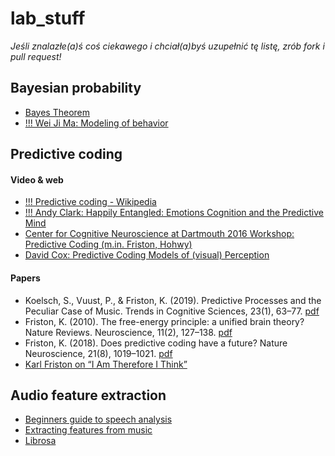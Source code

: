 # lab_stuff

*Jeśli znalazłe(a)ś coś ciekawego i chciał(a)byś uzupełnić tę listę, zrób fork i pull request!*

## Bayesian probability

- [Bayes Theorem](https://www.youtube.com/watch?v=XQoLVl31ZfQ)
- [!!! Wei Ji Ma: Modeling of behavior](https://www.youtube.com/watch?v=H1vp10PVKcw)

## Predictive coding

#### Video & web

- [!!! Predictive coding - Wikipedia](https://en.wikipedia.org/wiki/Predictive_coding)
- [!!! Andy Clark: Happily Entangled: Emotions Cognition and the Predictive Mind](https://www.youtube.com/watch?v=OS3RM3F8YmE)
- [Center for Cognitive Neuroscience at Dartmouth 2016 Workshop: Predictive Coding (m.in. Friston, Hohwy)](https://www.youtube.com/watch?v=8oyy5jmz8Ws&list=PLPDZ9rcIfxyMZacItqYr58NLzvtRPZcRQ)
- [David Cox: Predictive Coding Models of (visual) Perception](https://www.youtube.com/watch?v=P0yVuoATjzs)


#### Papers

- Koelsch, S., Vuust, P., & Friston, K. (2019). Predictive Processes and the Peculiar Case of Music. Trends in Cognitive Sciences, 23(1), 63–77. [pdf](http://stefan-koelsch.de/papers/koelsch_vuust_friston_2018_predictive_processes_and_the_peculiar_case_of_music_trends_in_cognitive_sciences.pdf)
- Friston, K. (2010). The free-energy principle: a unified brain theory? Nature Reviews. Neuroscience, 11(2), 127–138. [pdf](https://www.uab.edu/medicine/cinl/images/KFriston_FreeEnergy_BrainTheory.pdf)
- Friston, K. (2018). Does predictive coding have a future? Nature Neuroscience, 21(8), 1019–1021. [pdf](https://discovery.ucl.ac.uk/id/eprint/10056744/1/Friston_News%20and%20views.pdf)
- [Karl Friston on “I Am Therefore I Think”](https://www.youtube.com/watch?v=G_sQZeFRjR8)

## Audio feature extraction

- [Beginners guide to speech analysis](https://towardsdatascience.com/beginners-guide-to-speech-analysis-4690ca7a7c05)
- [Extracting features from music](https://towardsdatascience.com/extract-features-of-music-75a3f9bc265d)
- [Librosa](https://librosa.github.io/librosa/index.html)